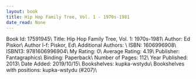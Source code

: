 ```yaml
---
layout: book
title: Hip Hop Family Tree, Vol. 1 - 1970s-1981
date_read: None
---
```


Book Id: 17591945\ 
Title: Hip Hop Family Tree, Vol. 1: 1970s-1981\ 
Author: Ed Piskor\ 
Author l-f: Piskor, Ed\ 
Additional Authors: \ 
ISBN: 1606996908\ 
ISBN13: 9781606996904\ 
My Rating: 0\ 
Average Rating: 4.19\ 
Publisher: Fantagraphics\ 
Binding: Paperback\ 
Number of Pages: 112\ 
Year Published: 2013\ 
Date Added: 2019/10/15\ 
Bookshelves: kupka-wstydu\ 
Bookshelves with positions: kupka-wstydu (#207)\ 


